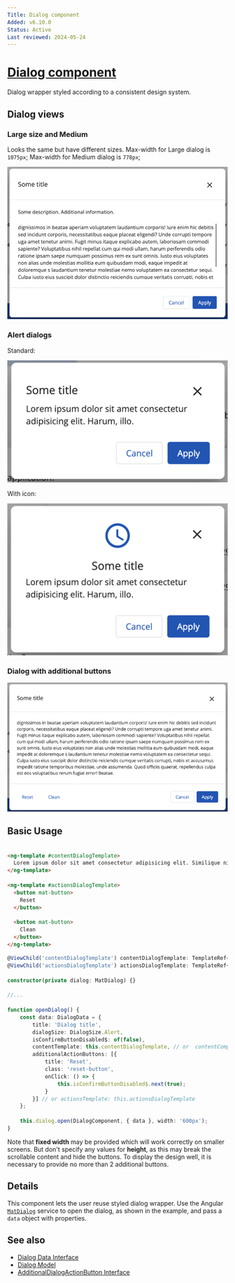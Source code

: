 ```yaml
---
Title: Dialog component
Added: v6.10.0
Status: Active
Last reviewed: 2024-05-24
---
```


# [Dialog component](../../../lib/core/src/lib/dialogs/dialog/dialog.component.ts "Defined in dialog.component.ts")

Dialog wrapper styled according to a consistent design system.

## Dialog views

### Large size and Medium

Looks the same but have different sizes.
Max-width for Large dialog is `1075px`;
Max-width for Medium dialog is `778px`;

![Large and Medium dialog component](../../docassets/images/adf-dialog.png)

### Alert dialogs

Standard:

![Standard alert dialog component](../../docassets/images/adf-dialog-alert-standart.png)

With icon:

![Alert dialog component with icon](../../docassets/images/adf-dialog-alert-with-icon.png)

### Dialog with additional buttons

![Dialog with additional buttons](../../docassets/images/adf-dialog-with-additional-buttons.png)

## Basic Usage 

```html

<ng-template #contentDialogTemplate>
  Lorem ipsum dolor sit amet consectetur adipisicing elit. Similique nihil, natus corrupti asperiores voluptas, incidunt veritatis.
</ng-template>

<ng-template #actionsDialogTemplate>
  <button mat-button>
    Reset
  </button>

  <button mat-button>
    Clean
  </button>
</ng-template>
```

```ts
@ViewChild('contentDialogTemplate') contentDialogTemplate: TemplateRef<any>;
@ViewChild('actionsDialogTemplate') actionsDialogTemplate: TemplateRef<any>;

constructor(private dialog: MatDialog) {}

//...

function openDialog() {
    const data: DialogData = {
        title: 'Dialog title',
        dialogSize: DialogSize.Alert,
        isConfirmButtonDisabled$: of(false),
        contentTemplate: this.contentDialogTemplate, // or  contentComponent: this.contentDialogTemplate
        additionalActionButtons: [{
            title: 'Reset',
            class: 'reset-button',
            onClick: () => {
                this.isConfirmButtonDisabled$.next(true);
            }
        }] // or actionsTemplate: this.actionsDialogTemplate
    };

    this.dialog.open(DialogComponent, { data }, width: '600px');
}
```

Note that **fixed width** may be provided which will work correctly on smaller screens. But don't specify any values ​​for **height**, as this may break the scrollable content and hide the buttons.
To display the design well, it is necessary to provide no more than 2 additional buttons.

## Details

This component lets the user reuse styled dialog wrapper. Use the
Angular [`MatDialog`](https://material.angular.io/components/dialog/overview)
service to open the dialog, as shown in the example, and pass a `data` object
with properties.

## See also

- [Dialog Data Interface](../interfaces/dialog.interface.md)
- [Dialog Model](../models/dialog.model.md)
- [AdditionalDialogActionButton Interface](../interfaces/additional-dialog-action-button.md)
